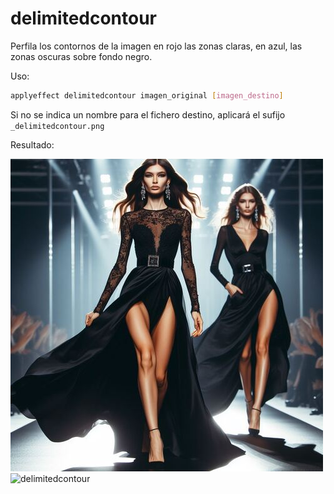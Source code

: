 # delimitedcontour

Perfila los contornos de la imagen en rojo las zonas claras, en azul, las zonas oscuras sobre fondo negro.

Uso:

``` sh
applyeffect delimitedcontour imagen_original [imagen_destino]
```

Si no se indica un nombre para el fichero destino, aplicará el sufijo `_delimitedcontour.png`

Resultado:

![imagen original](../../images/image.jpg)
![delimitedcontour](../../images/image_delimitedcontour.png)

